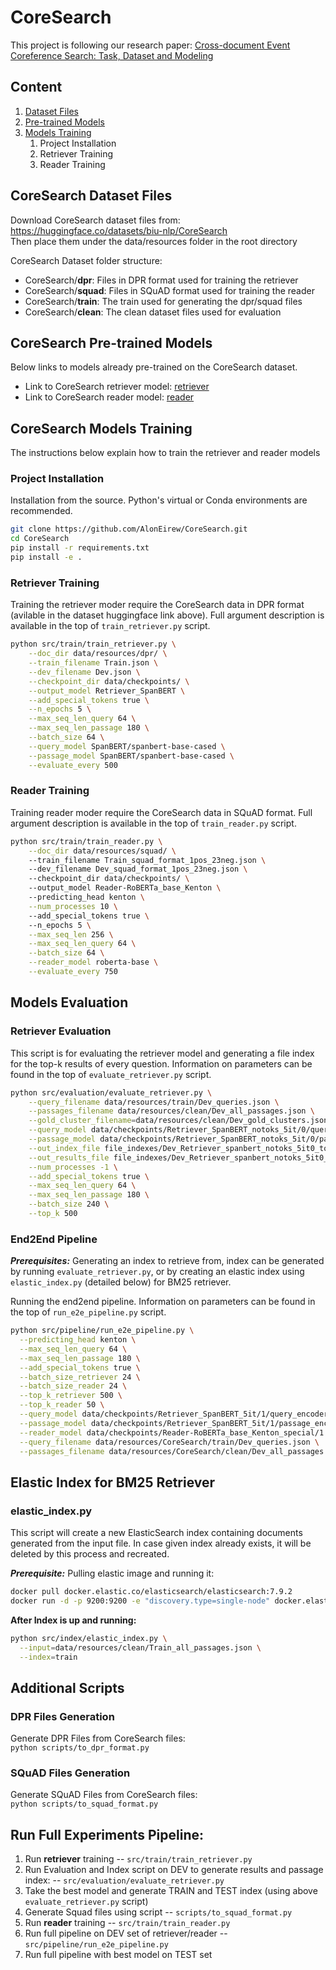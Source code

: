 # CoreSearch
This project is following our research paper: [Cross-document Event Coreference Search: Task, Dataset and Modeling](https://arxiv.org/abs/2210.12654)

## Content
1. [Dataset Files](#coresearch-dataset-files)
2. [Pre-trained Models](#coresearch-pre-trained-models)
3. [Models Training](#coresearch-models-training) 
   1. Project Installation
   2. Retriever Training
   3. Reader Training


## CoreSearch Dataset Files
Download CoreSearch dataset files from:</br> 
https://huggingface.co/datasets/biu-nlp/CoreSearch </br>
Then place them under the data/resources folder in the root directory </br>

CoreSearch Dataset folder structure:
- CoreSearch/**dpr**: Files in DPR format used for training the retriever
- CoreSearch/**squad**: Files in SQuAD format used for training the reader
- CoreSearch/**train**: The train used for generating the dpr/squad files
- CoreSearch/**clean**: The clean dataset files used for evaluation


## CoreSearch Pre-trained Models
Below links to models already pre-trained on the CoreSearch dataset. </br>
* Link to CoreSearch retriever model: [retriever](https://huggingface.co/biu-nlp/coresearch-retriever-spanbert)
* Link to CoreSearch reader model: [reader](https://huggingface.co/biu-nlp/coresearch-reader-roberta)


## CoreSearch Models Training
The instructions below explain how to train the retriever and reader models

### Project Installation
Installation from the source. Python's virtual or Conda environments are recommended.
```bash
git clone https://github.com/AlonEirew/CoreSearch.git
cd CoreSearch
pip install -r requirements.txt
pip install -e .
```

### Retriever Training
Training the retriever moder require the CoreSearch data in DPR format (avilable in the dataset huggingface link above).
Full argument description is available in the top of `train_retriever.py` script. 
```bash
python src/train/train_retriever.py \
    --doc_dir data/resources/dpr/ \
    --train_filename Train.json \
    --dev_filename Dev.json \
    --checkpoint_dir data/checkpoints/ \
    --output_model Retriever_SpanBERT \
    --add_special_tokens true \
    --n_epochs 5 \
    --max_seq_len_query 64 \
    --max_seq_len_passage 180 \
    --batch_size 64 \
    --query_model SpanBERT/spanbert-base-cased \
    --passage_model SpanBERT/spanbert-base-cased \
    --evaluate_every 500
```

### Reader Training
Training reader moder require the CoreSearch data in SQuAD format.
Full argument description is available in the top of `train_reader.py` script.
```bash
python src/train/train_reader.py \
    --doc_dir data/resources/squad/ \ 
    --train_filename Train_squad_format_1pos_23neg.json \ 
    --dev_filename Dev_squad_format_1pos_23neg.json \ 
    --checkpoint_dir data/checkpoints/ \ 
    --output_model Reader-RoBERTa_base_Kenton \ 
    --predicting_head kenton \
    --num_processes 10 \ 
    --add_special_tokens true \ 
    --n_epochs 5 \
    --max_seq_len 256 \
    --max_seq_len_query 64 \
    --batch_size 64 \
    --reader_model roberta-base \
    --evaluate_every 750
```

## Models Evaluation
### Retriever Evaluation
This script is for evaluating the retriever model and generating a file index for the top-k results of every question.
Information on parameters can be found in the top of `evaluate_retriever.py` script.

```bash
python src/evaluation/evaluate_retriever.py \
    --query_filename data/resources/train/Dev_queries.json \
    --passages_filename data/resources/clean/Dev_all_passages.json \
    --gold_cluster_filename=data/resources/clean/Dev_gold_clusters.json \
    --query_model data/checkpoints/Retriever_SpanBERT_notoks_5it/0/query_encoder \
    --passage_model data/checkpoints/Retriever_SpanBERT_notoks_5it/0/passage_encoder \
    --out_index_file file_indexes/Dev_Retriever_spanbert_notoks_5it0_top500.json \
    --out_results_file file_indexes/Dev_Retriever_spanbert_notoks_5it0_top500_results.txt \
    --num_processes -1 \
    --add_special_tokens true \
    --max_seq_len_query 64 \
    --max_seq_len_passage 180 \
    --batch_size 240 \
    --top_k 500
```

### End2End Pipeline
**_Prerequisites:_** Generating an index to retrieve from, index can be generated by running `evaluate_retriever.py`, or by creating an elastic index using `elastic_index.py` (detailed below) for BM25 retriever.

Running the end2end pipeline.
Information on parameters can be found in the top of `run_e2e_pipeline.py` script.
```bash
python src/pipeline/run_e2e_pipeline.py \
  --predicting_head kenton \
  --max_seq_len_query 64 \
  --max_seq_len_passage 180 \
  --add_special_tokens true \
  --batch_size_retriever 24 \
  --batch_size_reader 24 \
  --top_k_retriever 500 \
  --top_k_reader 50 \
  --query_model data/checkpoints/Retriever_SpanBERT_5it/1/query_encoder \
  --passage_model data/checkpoints/Retriever_SpanBERT_5it/1/passage_encoder \
  --reader_model data/checkpoints/Reader-RoBERTa_base_Kenton_special/1 \
  --query_filename data/resources/CoreSearch/train/Dev_queries.json \
  --passages_filename data/resources/CoreSearch/clean/Dev_all_passages.json --gold_cluster_filename data/resources/WEC-ES/clean/Dev_gold_clusters.json --index_file file_indexes/Dev_Retriever_spanbert_5it1_top500.json --out_results_file results/Dev_Retriever_spanbert_5it1.txt --magnitude all
```

## Elastic Index for BM25 Retriever

### elastic_index.py
This script will create a new ElasticSearch index containing documents generated from the input file.
In case given index already exists, it will be deleted by this process and recreated.

**_Prerequisite:_** Pulling elastic image and running it:
```bash
docker pull docker.elastic.co/elasticsearch/elasticsearch:7.9.2
docker run -d -p 9200:9200 -e "discovery.type=single-node" docker.elastic.co/elasticsearch/elasticsearch:7.9.2
```

**After Index is up and running:**
```bash
python src/index/elastic_index.py \
  --input=data/resources/clean/Train_all_passages.json \
  --index=train
```

## Additional Scripts
### DPR Files Generation
Generate DPR Files from CoreSearch files:<br/>
`python scripts/to_dpr_format.py`

### SQuAD Files Generation
Generate SQuAD Files from CoreSearch files:<br/>
`python scripts/to_squad_format.py`

## Run Full Experiments Pipeline:
1) Run **retriever** training -- `src/train/train_retriever.py`
2) Run Evaluation and Index script on DEV to generate results and passage index: -- `src/evaluation/evaluate_retriever.py`
3) Take the best model and generate TRAIN and TEST index (using above `evaluate_retriever.py` script)
4) Generate Squad files using script -- `scripts/to_squad_format.py`
5) Run **reader** training -- `src/train/train_reader.py`
6) Run full pipeline on DEV set of retriever/reader -- `src/pipeline/run_e2e_pipeline.py`
7) Run full pipeline with best model on TEST set

[//]: # (## Run Demo)

[//]: # (1&#41; Running the Elasticsearch index: </br>)

[//]: # (`#>sudo docker run -d -p 9200:9200 -e "discovery.type=single-node" elasticsearch:7.9.2`)

[//]: # (2&#41; Create elasticsearch index &#40;using BM25 + ElasticSearch or Faiss&#41;)

[//]: # (`#>python src/index/elastic_wiki_index.py --input=../WikipediaToElastic-1.0/file_index --index=wiki`)

[//]: # (3&#41; Running the Rest API Server: </br>)

[//]: # (   * Login to the server and run the Rest API inside a screen instance: )

[//]: # (`#>CUDA_VISIBLE_DEVICES=0 gunicorn --access-logfile - rest_api.application:app -b 0.0.0.0:8081 -k uvicorn.workers.UvicornWorker -t 300`)

[//]: # (5&#41; Running the client: </br>)

[//]: # (   )
